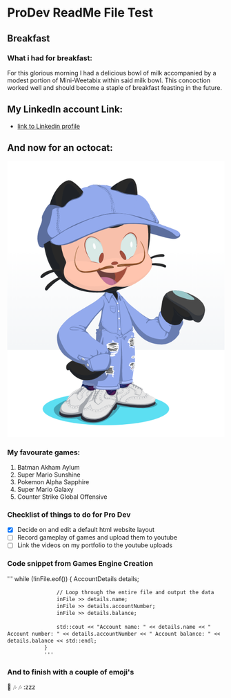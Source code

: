 # ProDev ReadMe File Test
## Breakfast
### What i had for breakfast: 
For this glorious morning I had a delicious bowl of milk accompanied by a modest portion of Mini-Weetabix within said milk bowl. This concoction worked well and should become a staple of breakfast feasting in the future.

## My LinkedIn account Link:
- [link to Linkedin profile](https://www.linkedin.com/in/brandon-m-j-roberts/)

## And now for an octocat:
![Octocat](/Octocat.png)

### My favourate games:
1. Batman Akham Aylum
2. Super Mario Sunshine 
3. Pokemon Alpha Sapphire
4. Super Mario Galaxy
5. Counter Strike Global Offensive

### Checklist of things to do for Pro Dev
- [X] Decide on and edit a default html website layout
- [ ] Record gameplay of games and upload them to youtube
- [ ] Link the videos on my portfolio to the youtube uploads

### Code snippet from Games Engine Creation
'''
while (!inFile.eof())
				{
					AccountDetails details;

					// Loop through the entire file and output the data
					inFile >> details.name;
					inFile >> details.accountNumber;
					inFile >> details.balance;

					std::cout << "Account name: " << details.name << " Account number: " << details.accountNumber << " Account balance: " << details.balance << std::endl;
				}
				'''
### And to finish with a couple of emoji's
:musical_note: :notes: :notes: :zzz

